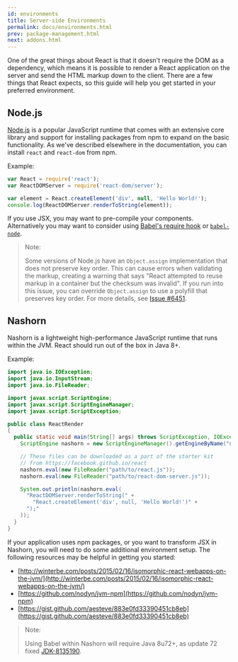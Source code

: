 ```yaml
---
id: environments
title: Server-side Environments
permalink: docs/environments.html
prev: package-management.html
next: addons.html
---
```


One of the great things about React is that it doesn't require the DOM as a dependency, which means it is possible to render a React application on the server and send the HTML markup down to the client. There are a few things that React expects, so this guide will help you get started in your preferred environment.


## Node.js

[Node.js](http://nodejs.org/) is a popular JavaScript runtime that comes with an extensive core library and support for installing packages from npm to expand on the basic functionality. As we've described elsewhere in the documentation, you can install `react` and `react-dom` from npm.

Example:

```js
var React = require('react');
var ReactDOMServer = require('react-dom/server');

var element = React.createElement('div', null, 'Hello World!');
console.log(ReactDOMServer.renderToString(element));
```

If you use JSX, you may want to pre-compile your components. Alternatively you may want to consider using [Babel's require hook](https://babeljs.io/docs/usage/require/) or [`babel-node`](https://babeljs.io/docs/usage/cli/#babel-node).

> Note:
>
> Some versions of Node.js have an `Object.assign` implementation that does not preserve key order. This can cause errors when validating the markup, creating a warning that says "React attempted to reuse markup in a container but the checksum was invalid". If you run into this issue, you can override `Object.assign` to use a polyfill that preserves key order. For more details, see [Issue #6451](https://github.com/facebook/react/issues/6451).


## Nashorn

Nashorn is a lightweight high-performance JavaScript runtime that runs within the JVM. React should run out of the box in Java 8+.

Example:

```java
import java.io.IOException;
import java.io.InputStream;
import java.io.FileReader;

import javax.script.ScriptEngine;
import javax.script.ScriptEngineManager;
import javax.script.ScriptException;

public class ReactRender
{
  public static void main(String[] args) throws ScriptException, IOException {
    ScriptEngine nashorn = new ScriptEngineManager().getEngineByName("nashorn");

    // These files can be downloaded as a part of the starter kit
    // from https://facebook.github.io/react
    nashorn.eval(new FileReader("path/to/react.js"));
    nashorn.eval(new FileReader("path/to/react-dom-server.js"));

    System.out.println(nashorn.eval(
      "ReactDOMServer.renderToString(" +
        "React.createElement('div', null, 'Hello World!')" +
      ");"
    ));
  }
}
```

If your application uses npm packages, or you want to transform JSX in Nashorn, you will need to do some additional environment setup. The following resources may be helpful in getting you started:

 * [http://winterbe.com/posts/2015/02/16/isomorphic-react-webapps-on-the-jvm/](http://winterbe.com/posts/2015/02/16/isomorphic-react-webapps-on-the-jvm/)
 * [https://github.com/nodyn/jvm-npm](https://github.com/nodyn/jvm-npm)
 * [https://gist.github.com/aesteve/883e0fd33390451cb8eb](https://gist.github.com/aesteve/883e0fd33390451cb8eb)

> Note:
>
> Using Babel within Nashorn will require Java 8u72+, as update 72 fixed [JDK-8135190](https://bugs.openjdk.java.net/browse/JDK-8135190).
